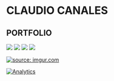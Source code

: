 # CLAUDIO CANALES
##   PORTFOLIO
<a href="https://www.linkedin.com/in/canalesclaudio" alt="Linkedin" target="_blank"><img src="https://cdn0.iconfinder.com/data/icons/social-network-7/50/9-128.png"></a>
<a href="https://www.github.com/Klaudioz"
alt="Github Repository" target="_blank"><img src="https://cdn3.iconfinder.com/data/icons/social-network-3/128/GitHub-Social-Network-communicate-page-curl.png"></a>
<a href="https://twitter.com/klaudioz"
alt="Twitter" target="_blank"><img src="https://cdn2.iconfinder.com/data/icons/capsocial-square-flat-3/500/twitter-128.png"></a>
<a href="https://dl.dropboxusercontent.com/s/k9i3x0qkv5uos8c/CANALESClaudio-Resume2P.pdf?dl=0" alt="Resume" target="_blank"><img src="https://cdn0.iconfinder.com/data/icons/file-9/32/PDF-128.png"></a>

<a href="http://imgur.com/U7ZTpSB"><img src="http://i.imgur.com/U7ZTpSB.png" title="source: imgur.com" /></a>

[![Analytics](https://ga-beacon.appspot.com/UA-96166815-1/welcome-page)](https://github.com/igrigorik/ga-beacon)
